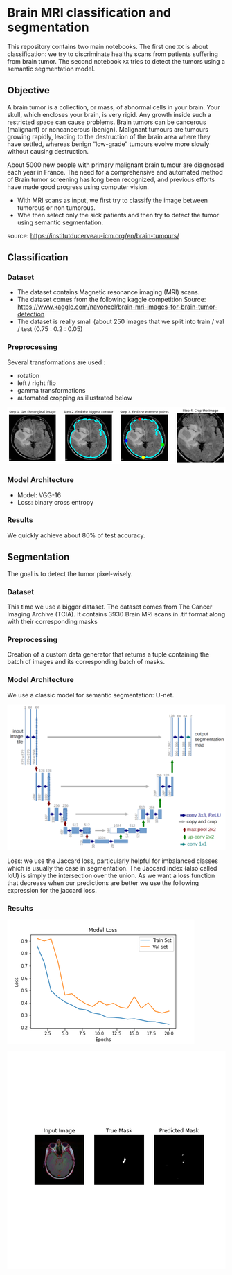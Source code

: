 # Brain MRI classification and segmentation

This repository contains two main notebooks. The first one `XX` is about classification: we try to discriminate healthy scans from patients suffering from brain tumor. The second notebook `XX` tries to detect the tumors using a semantic segmentation model.

## Objective

A brain tumor is a collection, or mass, of abnormal cells in your brain. Your skull, which encloses your brain, is very rigid. Any growth inside such a restricted space can cause problems. Brain tumors can be cancerous (malignant) or noncancerous (benign). Malignant tumours are tumours growing rapidly, leading to the destruction of the brain area where they have settled, whereas benign “low-grade” tumours evolve more slowly without causing destruction.

About 5000 new people with primary malignant brain tumour are diagnosed each year in France. The need for a comprehensive and automated method of Brain tumor screening has long been recognized, and previous efforts have made good progress using computer vision.

- With MRI scans as input, we first try to classify the image between tumorous or non tumorous.
- Whe then select only the sick patients and then try to detect the tumor using semantic segmentation. 

source: https://institutducerveau-icm.org/en/brain-tumours/

## Classification

### Dataset
- The dataset contains Magnetic resonance imaging (MRI) scans. 
- The dataset comes from the following kaggle competition Source: https://www.kaggle.com/navoneel/brain-mri-images-for-brain-tumor-detection
- The dataset is really small (about 250 images that we split into train / val / test (0.75 : 0.2 : 0.05)


### Preprocessing
Several transformations are used :
- rotation
- left / right flip
- gamma transformations
- automated cropping as illustrated below

![prepro](nbk_images/brain_tumor_detection_cell_18_output_0.png)

### Model Architecture
- Model: VGG-16
- Loss: binary cross entropy

### Results 
We quickly achieve about 80% of test accuracy. 

## Segmentation
The goal is to detect the tumor pixel-wisely.

### Dataset
This time we use a bigger dataset. The dataset comes from The Cancer Imaging Archive (TCIA). It contains 3930 Brain MRI scans in .tif format along with their corresponding masks

### Preprocessing
Creation of a custom data generator that returns a tuple containing the batch of images and its corresponding batch of masks. 

### Model Architecture
We use a classic model for semantic segmentation: U-net.

![unet](nbk_images/u-net-architecture.png)


Loss: we use the Jaccard loss, particularly helpful for imbalanced classes which is usually the case in segmentation. 
The Jaccard index (also called IoU) is simply the intersection over the union. As we want a loss function that decrease when our predictions are better we use the following expression for the jaccard loss.

### Results

![loss](nbk_images/history.png)

![pred](nbk_images/pred.png)





